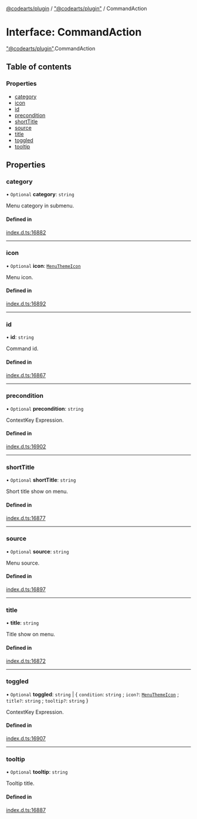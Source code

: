 [@codearts/plugin](../README.md) / ["@codearts/plugin"](../modules/_codearts_plugin_.md) / CommandAction

# Interface: CommandAction

["@codearts/plugin"](../modules/_codearts_plugin_.md).CommandAction

## Table of contents

### Properties

- [category](codearts_plugin_.CommandAction.md#category)
- [icon](codearts_plugin_.CommandAction.md#icon)
- [id](codearts_plugin_.CommandAction.md#id)
- [precondition](codearts_plugin_.CommandAction.md#precondition)
- [shortTitle](codearts_plugin_.CommandAction.md#shorttitle)
- [source](codearts_plugin_.CommandAction.md#source)
- [title](codearts_plugin_.CommandAction.md#title)
- [toggled](codearts_plugin_.CommandAction.md#toggled)
- [tooltip](codearts_plugin_.CommandAction.md#tooltip)

## Properties

### category

• `Optional` **category**: `string`

Menu category in submenu.

#### Defined in

[index.d.ts:16882](https://github.com/huaweicloud/cloudide-plugin-api/blob/4d28848/index.d.ts#L16882)

___

### icon

• `Optional` **icon**: [`MenuThemeIcon`](codearts_plugin_.MenuThemeIcon.md)

Menu icon.

#### Defined in

[index.d.ts:16892](https://github.com/huaweicloud/cloudide-plugin-api/blob/4d28848/index.d.ts#L16892)

___

### id

• **id**: `string`

Command id.

#### Defined in

[index.d.ts:16867](https://github.com/huaweicloud/cloudide-plugin-api/blob/4d28848/index.d.ts#L16867)

___

### precondition

• `Optional` **precondition**: `string`

ContextKey Expression.

#### Defined in

[index.d.ts:16902](https://github.com/huaweicloud/cloudide-plugin-api/blob/4d28848/index.d.ts#L16902)

___

### shortTitle

• `Optional` **shortTitle**: `string`

Short title show on menu.

#### Defined in

[index.d.ts:16877](https://github.com/huaweicloud/cloudide-plugin-api/blob/4d28848/index.d.ts#L16877)

___

### source

• `Optional` **source**: `string`

Menu source.

#### Defined in

[index.d.ts:16897](https://github.com/huaweicloud/cloudide-plugin-api/blob/4d28848/index.d.ts#L16897)

___

### title

• **title**: `string`

Title show on menu.

#### Defined in

[index.d.ts:16872](https://github.com/huaweicloud/cloudide-plugin-api/blob/4d28848/index.d.ts#L16872)

___

### toggled

• `Optional` **toggled**: `string` \| { `condition`: `string` ; `icon?`: [`MenuThemeIcon`](codearts_plugin_.MenuThemeIcon.md) ; `title?`: `string` ; `tooltip?`: `string`  }

ContextKey Expression.

#### Defined in

[index.d.ts:16907](https://github.com/huaweicloud/cloudide-plugin-api/blob/4d28848/index.d.ts#L16907)

___

### tooltip

• `Optional` **tooltip**: `string`

Tooltip title.

#### Defined in

[index.d.ts:16887](https://github.com/huaweicloud/cloudide-plugin-api/blob/4d28848/index.d.ts#L16887)
